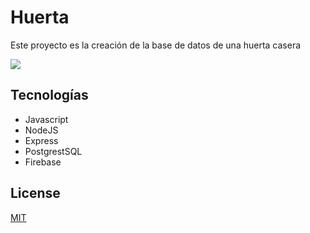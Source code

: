 # Huerta

Este proyecto es la creación de la base de datos de una huerta casera

![](https://infoagro.com.ar/wp-content/uploads/2018/09/Huerta.png)

## Tecnologías

- Javascript
- NodeJS
- Express
- PostgrestSQL
- Firebase

## License

[MIT](https://opensource.org/licenses/MIT)
